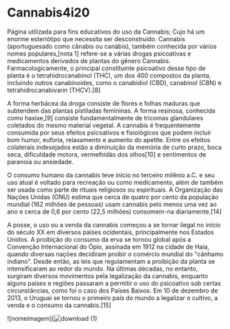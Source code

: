 # Cannabis4i20
Página utilizada para fins educativos do uso da Cannabis; Cujo há um enorme esteriótipo que necessita ser desconstruído.
Cannabis (aportuguesado como cânabis ou canábis), também conhecida por vários nomes populares,[nota 1] refere-se a várias drogas psicoativas e medicamentos derivados de plantas do gênero Cannabis. Farmacologicamente, o principal constituinte psicoativo desse tipo de planta é o tetrahidrocanabinol (THC), um dos 400 compostos da planta, incluindo outros canabinoides, como o canabidiol (CBD), canabinol (CBN) e tetrahidrocanabivarin (THCV).[8]

A forma herbácea da droga consiste de flores e folhas maduras que subtendem das plantas pistiladas femininas. A forma resinosa, conhecida como haxixe,[9] consiste fundamentalmente de tricomas glandulares coletados do mesmo material vegetal. A cannabis é frequentemente consumida por seus efeitos psicoativos e fisiológicos que podem incluir bom humor, euforia, relaxamento e aumento do apetite. Entre os efeitos colaterais indesejados estão a diminuição da memória de curto prazo, boca seca, dificuldade motora, vermelhidão dos olhos[10] e sentimentos de paranoia ou ansiedade.

O consumo humano da cannabis teve início no terceiro milênio a.C. e seu uso atual é voltado para recreação ou como medicamento, além de também ser usada como parte de rituais religiosos ou espirituais. A Organização das Nações Unidas (ONU) estima que cerca de quatro por cento da população mundial (162 milhões de pessoas) usam cannabis pelo menos uma vez ao ano e cerca de 0,6 por cento (22,5 milhões) consomem-na diariamente.[14]

A posse, o uso ou a venda da cannabis começou a se tornar ilegal no início do século XX em diversos países ocidentais, principalmente nos Estados Unidos. A proibição do consumo da erva se tornou global após a Convenção Internacional do Ópio, assinada em 1912 na cidade de Haia, quando diversas nações decidiram proibir o comércio mundial do "cânhamo indiano". Desde então, as leis que regulamentam a proibição da planta se intensificaram ao redor do mundo. Na últimas décadas, no entanto, surgiram diversos movimentos pela legalização da cannabis, enquanto alguns países e regiões passaram a permitir o uso do psicoativo sob certas circunstâncias, como foi o caso dos Países Baixos. Em 10 de dezembro de 2013, o Uruguai se tornou o primeiro país do mundo a legalizar o cultivo, a venda e o consumo da cannabis.[15]
<img scr="![download (1)](https://user-images.githubusercontent.com/108406011/177547412-9cd606f9-57ef-4bfc-ab5b-fbe91e46f0a7.jpeg)">



![nomeimagem](![download (1)](https://user-images.githubusercontent.com/108406011/177547597-9938c1b1-9c0f-42f5-b04d-6c7e7c673756.jpeg)
